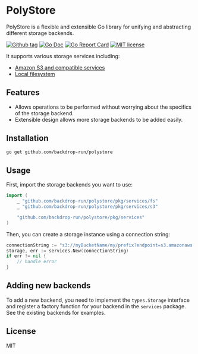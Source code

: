 # PolyStore

PolyStore is a flexible and extensible Go library for unifying and abstracting different storage backends. 

[![Github tag](https://badgen.net/github/tag/backdrop-run/polystore)](https://github.com/backdrop-run/polystore/tags)
[![Go Doc](https://img.shields.io/badge/go-documentation-blue.svg?style=flat-square)](https://pkg.go.dev/github.com/backdrop-run/polystore)
[![Go Report Card](https://goreportcard.com/badge/github.com/backdrop-run/polystore)](https://goreportcard.com/report/github.com/backdrop-run/polystore)
[![MIT license](https://img.shields.io/badge/License-MIT-blue.svg)](https://github.com/backdrop-run/polystore/blob/master/LICENSE)

It supports various storage services including:

- [Amazon S3 and compatible services](./pkg/services/s3/README.md)
- [Local filesystem](./pkg/services/fs/README.md)

## Features

- Allows operations to be performed without worrying about the specifics of the storage backend.
- Extensible design allows more storage backends to be added easily.

## Installation

```bash
go get github.com/backdrop-run/polystore
```

## Usage

First, import the storage backends you want to use:

```go
import (
    _ "github.com/backdrop-run/polystore/pkg/services/fs"
    _ "github.com/backdrop-run/polystore/pkg/services/s3"

    "github.com/backdrop-run/polystore/pkg/services"
)
```

Then, you can create a storage instance using a connection string:

```go
connectionString := "s3://myBucketName/my/prefix?endpoint=s3.amazonaws.com&region=region&accessKey=accessKey&secretKey=secretKey&sse=sse"
storage, err := services.New(connectionString)
if err != nil {
    // handle error
}
```

## Adding new backends

To add a new backend, you need to implement the `types.Storage` interface and register a factory function for your backend in the `services` package. See the existing backends for examples.

## License

MIT
